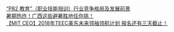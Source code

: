   
[“P82 教育”（职业技能培训）行业竞争格局及发展前景](http://www.dianyue.me/archives/177/aajv37faqvjdhto4/)  
[暑期热炸！广西这些避暑胜地任你挑！](http://www.dianyue.me/archives/709/wq5xsh280avj9313/)  
[【MIT CEO】2018年TEEC美东未来领袖领航计划 报名还有三天截止！](http://www.dianyue.me/archives/010/37b1ud7koabp2ewu/)